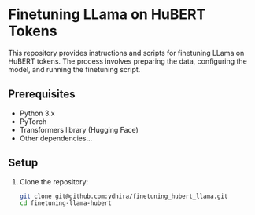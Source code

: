 # Finetuning LLama on HuBERT Tokens

This repository provides instructions and scripts for finetuning LLama on HuBERT tokens. The process involves preparing the data, configuring the model, and running the finetuning script.

## Prerequisites

- Python 3.x
- PyTorch
- Transformers library (Hugging Face)
- Other dependencies...

## Setup

1. Clone the repository:

   ```bash
   git clone git@github.com:ydhira/finetuning_hubert_llama.git
   cd finetuning-llama-hubert
